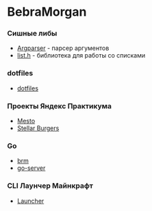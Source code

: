 # BebraMorgan

### Сишные либы
- [Argparser](https://github.com/BebraMorgan/argparser) - парсер аргументов
- [list.h](https://github.com/BebraMorgan/list.h)       - библиотека для работы со списками

### dotfiles
- [dotfiles](https://github.com/BebraMorgan/dotfiles)

### Проекты Яндекс Практикума
- [Mesto](https://github.com/BebraMorgan/mesto-project)
- [Stellar Burgers](https://github.com/BebraMorgan/stellar-burgers)


### Go
- [brm](https://github.com/BebraMorgan/better-rm)
- [go-server](https://github.com/BebraMorgan/go-server)

### CLI Лаунчер Майнкрафт

- [Launcher](https://github.com/BebraMorgan/mclauncher)
